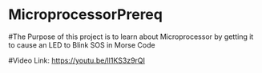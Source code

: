 # MicroprocessorPrereq

#The Purpose of this project is to learn about Microprocessor by getting it to cause an LED to Blink SOS in Morse Code

#Video Link: https://youtu.be/lI1KS3z9rQI
